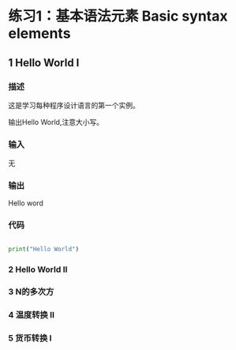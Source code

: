 # 练习1：基本语法元素 Basic syntax elements

## 1 Hello World I

### 描述

这是学习每种程序设计语言的第一个实例。

输出Hello World,注意大小写。

### 输入

无

### 输出

Hello word

### 代码

```python

print("Hello World")

```

### 2 Hello World II

### 3 N的多次方

### 4 温度转换 II

### 5 货币转换 I
